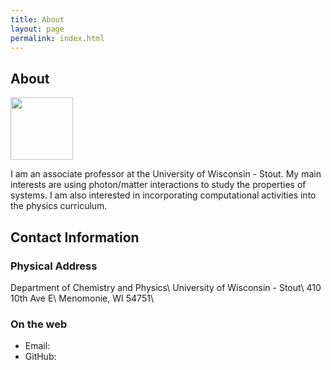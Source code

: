 ```yaml
---
title: About
layout: page
permalink: index.html
---
```


## About

<img src="../img/Todd_Headshot.png" width="100">


I am an associate professor at the University of Wisconsin - Stout.  My main interests are using photon/matter interactions to study the properties of systems.  I am also interested in incorporating computational activities into the physics curriculum.

## Contact Information

### Physical Address

Department of Chemistry and Physics\\
University of Wisconsin - Stout\\
410 10th Ave E\\
Menomonie, WI 54751\\


### On the web

-   Email: [<i class='fa fa-envelope-o'></i>](mailto:zimmermant@uwstout.edu)
-   GitHub: [<i class='fa fa-github'></i>](https://github.com/zimmermant)
